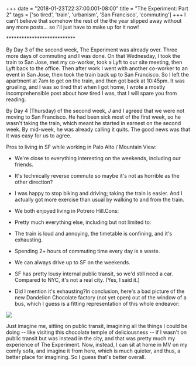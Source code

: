+++
date = "2018-01-23T22:37:00.001-08:00"
title = "The Experiment: Part 2"
tags = ['so tired', 'train', 'urbanism', 'San Francisco', 'commuting']
+++
I can't believe that somehow the rest of the the year slipped away without any more posts... so I'll just have to make up for it now!

&ast;&ast;&ast;&ast;&ast;&ast;&ast;&ast;&ast;&ast;&ast;&ast;&ast;&ast;&ast;&ast;&ast;&ast;&ast;&ast;&ast;&ast;&ast;&ast;&ast;&ast;&ast;

By Day 3 of the second week, The Experiment was already over.  Three more days of commuting and I was done.  On that Wednesday, I took the train to San Jose, met my co-worker, took a Lyft to our site meeting, then Lyft back to the office.  Then after work I went with another co-worker to an event in San Jose, then took the train back up to San Francisco.  So I left the apartment at 7am to get on the train, and then got back at 10:45pm.  It was grueling, and I was so tired that when I got home, I wrote a mostly incomprehensible post about how tired I was, that I will spare you from reading.

By Day 4 (Thursday) of the second week, J and I agreed that we were not moving to San Francisco.  He had been sick most of the first week, so he wasn't taking the train, which meant he started in earnest on the second week.  By mid-week, he was already calling it quits.  The good news was that it was easy for us to agree.

Pros to living in SF while working in Palo Alto / Mountain View:

  *  We're close to everything interesting on the weekends, including our friends.
  *  It's technically reverse commute so maybe it's not as horrible as the other direction?
  *  I was happy to stop biking and driving; taking the train is easier.  And I actually got more exercise than usual by walking to and from the train.
  *  We both enjoyed living in Potrero Hill.Cons:

  *  Pretty much everything else, including but not limited to:
  *  The train is loud and annoying, the timetable is confining, and it's exhausting.
  *  Spending 2+ hours of commuting time every day is a waste.
  *  We can always drive up to SF on the weekends.
  *  SF has pretty lousy internal public transit, so we'd still need a car.  Compared to NYC, it's not a real city.  (Yes, I said it.)
  *  Did I mention it's exhausting?In conclusion, here's a bad picture of the new Dandelion Chocolate factory (not yet open) out of the window of a bus, which I guess is a fitting representation of this whole endeavor:

<img src="https://2.bp.blogspot.com/-f2xxcglYY9k/Wmgj91LeocI/AAAAAAAARjM/ycYLIrhXpk0sUmtHfV8S9ohIV10s2dF7gCKgBGAs/s1600/IMG_20171021_171247.jpg"/>

Just imagine me, sitting on public transit, imagining all the things I could be doing -- like visiting this chocolate temple of deliciousness -- if I wasn't on public transit but was instead in the city, and that was pretty much my experience of The Experiment.  Now, instead, I can sit at home in MV on my comfy sofa, and imagine it from here, which is much quieter, and thus, a better place for imagining.  So I guess that's better overall.
